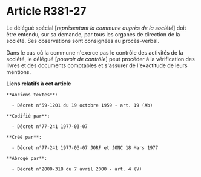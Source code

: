 # Article R381-27

Le délégué spécial [*représentant la commune auprès de la société*] doit être entendu, sur sa demande, par tous les organes
de direction de la société. Ses observations sont consignées au procès-verbal.

Dans le cas où la commune n'exerce pas le contrôle des activités de la société, le délégué [*pouvoir de contrôle*] peut
procéder à la vérification des livres et des documents comptables et s'assurer de l'exactitude de leurs mentions.

**Liens relatifs à cet article**

	**Anciens textes**:

	  - Décret n°59-1201 du 19 octobre 1959 - art. 19 (Ab)

	**Codifié par**:

	  - Décret n°77-241 1977-03-07

	**Créé par**:

	  - Décret n°77-241 1977-03-07 JORF et JONC 18 Mars 1977

	**Abrogé par**:

	  - Décret n°2000-318 du 7 avril 2000 - art. 4 (V)

